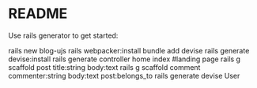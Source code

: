 # README

Use rails generator to get started:

rails new blog-ujs
rails webpacker:install
bundle add devise
rails generate devise:install
rails generate controller home index #landing page
rails g scaffold post title:string body:text
rails g scaffold comment commenter:string body:text post:belongs_to
rails generate devise User
